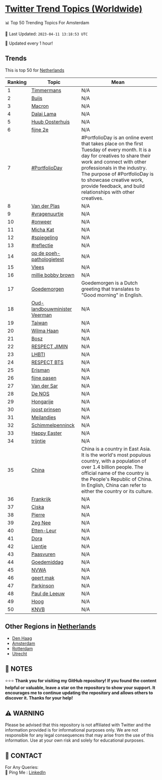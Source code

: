[Twitter Trend Topics (Worldwide)](https://github.com/ErcinDedeoglu/Twitter-Trend-Topics)
==========


📊 Top 50 Trending Topics For Amsterdam

📆 Last Updated: `2023-04-11 13:18:53 UTC`

🔧 Updated every 1 hour!


## Trends

This is top 50 for [Netherlands](</Netherlands>)

| Ranking | Topic | Mean |
| ------- | ------------ | ------------ |
| 1 | [Timmermans](http://twitter.com/search?q=Timmermans) | N/A |
| 2 | [Buijs](http://twitter.com/search?q=Buijs) | N/A |
| 3 | [Macron](http://twitter.com/search?q=Macron) | N/A |
| 4 | [Dalai Lama](http://twitter.com/search?q=Dalai+Lama) | N/A |
| 5 | [Huub Oosterhuis](http://twitter.com/search?q=Huub+Oosterhuis) | N/A |
| 6 | [fijne 2e](http://twitter.com/search?q=fijne+2e) | N/A |
| 7 | [#PortfolioDay](http://twitter.com/search?q=%23PortfolioDay) | #PortfolioDay is an online event that takes place on the first Tuesday of every month. It is a day for creatives to share their work and connect with other professionals in the industry. The purpose of #PortfolioDay is to showcase creative work, provide feedback, and build relationships with other creatives. |
| 8 | [Van der Plas](http://twitter.com/search?q=Van+der+Plas) | N/A |
| 9 | [#vragenuurtje](http://twitter.com/search?q=%23vragenuurtje) | N/A |
| 10 | [#onweer](http://twitter.com/search?q=%23onweer) | N/A |
| 11 | [Micha Kat](http://twitter.com/search?q=Micha+Kat) | N/A |
| 12 | [#spiegeling](http://twitter.com/search?q=%23spiegeling) | N/A |
| 13 | [#reflectie](http://twitter.com/search?q=%23reflectie) | N/A |
| 14 | [op de poeh-pathologietest](http://twitter.com/search?q=op+de+poeh-pathologietest) | N/A |
| 15 | [Vlees](http://twitter.com/search?q=Vlees) | N/A |
| 16 | [millie bobby brown](http://twitter.com/search?q=millie+bobby+brown) | N/A |
| 17 | [Goedemorgen](http://twitter.com/search?q=Goedemorgen) | Goedemorgen is a Dutch greeting that translates to "Good morning" in English. |
| 18 | [Oud-landbouwminister Veerman](http://twitter.com/search?q=Oud-landbouwminister+Veerman) | N/A |
| 19 | [Taiwan](http://twitter.com/search?q=Taiwan) | N/A |
| 20 | [Wilma Haan](http://twitter.com/search?q=Wilma+Haan) | N/A |
| 21 | [Bosz](http://twitter.com/search?q=Bosz) | N/A |
| 22 | [RESPECT JIMIN](http://twitter.com/search?q=RESPECT+JIMIN) | N/A |
| 23 | [LHBTI](http://twitter.com/search?q=LHBTI) | N/A |
| 24 | [RESPECT BTS](http://twitter.com/search?q=RESPECT+BTS) | N/A |
| 25 | [Erisman](http://twitter.com/search?q=Erisman) | N/A |
| 26 | [fijne pasen](http://twitter.com/search?q=fijne+pasen) | N/A |
| 27 | [Van der Sar](http://twitter.com/search?q=Van+der+Sar) | N/A |
| 28 | [De NOS](http://twitter.com/search?q=De+NOS) | N/A |
| 29 | [Hongarije](http://twitter.com/search?q=Hongarije) | N/A |
| 30 | [joost prinsen](http://twitter.com/search?q=joost+prinsen) | N/A |
| 31 | [Meilandjes](http://twitter.com/search?q=Meilandjes) | N/A |
| 32 | [Schimmelpenninck](http://twitter.com/search?q=Schimmelpenninck) | N/A |
| 33 | [Happy Easter](http://twitter.com/search?q=Happy+Easter) | N/A |
| 34 | [trijntje](http://twitter.com/search?q=trijntje) | N/A |
| 35 | [China](http://twitter.com/search?q=China) | China is a country in East Asia. It is the world's most populous country, with a population of over 1.4 billion people. The official name of the country is the People's Republic of China. In English, China can refer to either the country or its culture. |
| 36 | [Frankrijk](http://twitter.com/search?q=Frankrijk) | N/A |
| 37 | [Ciska](http://twitter.com/search?q=Ciska) | N/A |
| 38 | [Pierre](http://twitter.com/search?q=Pierre) | N/A |
| 39 | [Zeg Nee](http://twitter.com/search?q=Zeg+Nee) | N/A |
| 40 | [Etten-Leur](http://twitter.com/search?q=Etten-Leur) | N/A |
| 41 | [Dora](http://twitter.com/search?q=Dora) | N/A |
| 42 | [Lientje](http://twitter.com/search?q=Lientje) | N/A |
| 43 | [Paasvuren](http://twitter.com/search?q=Paasvuren) | N/A |
| 44 | [Goedemiddag](http://twitter.com/search?q=Goedemiddag) | N/A |
| 45 | [NVWA](http://twitter.com/search?q=NVWA) | N/A |
| 46 | [geert mak](http://twitter.com/search?q=geert+mak) | N/A |
| 47 | [Parkinson](http://twitter.com/search?q=Parkinson) | N/A |
| 48 | [Paul de Leeuw](http://twitter.com/search?q=Paul+de+Leeuw) | N/A |
| 49 | [Hoog](http://twitter.com/search?q=Hoog) | N/A |
| 50 | [KNVB](http://twitter.com/search?q=KNVB) | N/A |



## Other Regions in [Netherlands](</Netherlands>)

* [Den Haag](</Netherlands/Den Haag.md>)
* [Amsterdam](</Netherlands/Amsterdam.md>)
* [Rotterdam](</Netherlands/Rotterdam.md>)
* [Utrecht](</Netherlands/Utrecht.md>)



## 📝 NOTES

⭐⭐⭐ **Thank you for visiting my GitHub repository! If you found the content helpful or valuable, leave a star on the repository to show your support. It encourages me to continue updating the repository and allows others to discover it. Thanks for your help!**


## ⚠️ WARNING

Please be advised that this repository is not affiliated with Twitter and the information provided is for informational purposes only. We are not responsible for any legal consequences that may arise from the use of this information. Use at your own risk and solely for educational purposes.


## 📨 CONTACT

 For Any Queries:  
            🏓 Ping Me : [LinkedIn](https://www.linkedin.com/in/ercindedeoglu/)
